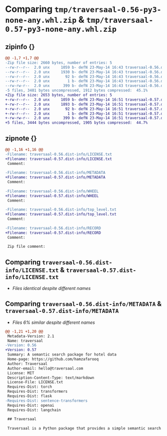 # Comparing `tmp/traversaal-0.56-py3-none-any.whl.zip` & `tmp/traversaal-0.57-py3-none-any.whl.zip`

## zipinfo {}

```diff
@@ -1,7 +1,7 @@
-Zip file size: 2660 bytes, number of entries: 5
--rw-r--r--  2.0 unx     1059 b- defN 23-May-14 16:43 traversaal-0.56.dist-info/LICENSE.txt
--rw-r--r--  2.0 unx     1930 b- defN 23-May-14 16:43 traversaal-0.56.dist-info/METADATA
--rw-r--r--  2.0 unx       92 b- defN 23-May-14 16:43 traversaal-0.56.dist-info/WHEEL
--rw-r--r--  2.0 unx        1 b- defN 23-May-14 16:43 traversaal-0.56.dist-info/top_level.txt
--rw-rw-r--  2.0 unx      399 b- defN 23-May-14 16:43 traversaal-0.56.dist-info/RECORD
-5 files, 3481 bytes uncompressed, 1912 bytes compressed:  45.1%
+Zip file size: 2653 bytes, number of entries: 5
+-rw-r--r--  2.0 unx     1059 b- defN 23-May-14 16:51 traversaal-0.57.dist-info/LICENSE.txt
+-rw-r--r--  2.0 unx     1893 b- defN 23-May-14 16:51 traversaal-0.57.dist-info/METADATA
+-rw-r--r--  2.0 unx       92 b- defN 23-May-14 16:51 traversaal-0.57.dist-info/WHEEL
+-rw-r--r--  2.0 unx        1 b- defN 23-May-14 16:51 traversaal-0.57.dist-info/top_level.txt
+-rw-rw-r--  2.0 unx      399 b- defN 23-May-14 16:51 traversaal-0.57.dist-info/RECORD
+5 files, 3444 bytes uncompressed, 1905 bytes compressed:  44.7%
```

## zipnote {}

```diff
@@ -1,16 +1,16 @@
-Filename: traversaal-0.56.dist-info/LICENSE.txt
+Filename: traversaal-0.57.dist-info/LICENSE.txt
 Comment: 
 
-Filename: traversaal-0.56.dist-info/METADATA
+Filename: traversaal-0.57.dist-info/METADATA
 Comment: 
 
-Filename: traversaal-0.56.dist-info/WHEEL
+Filename: traversaal-0.57.dist-info/WHEEL
 Comment: 
 
-Filename: traversaal-0.56.dist-info/top_level.txt
+Filename: traversaal-0.57.dist-info/top_level.txt
 Comment: 
 
-Filename: traversaal-0.56.dist-info/RECORD
+Filename: traversaal-0.57.dist-info/RECORD
 Comment: 
 
 Zip file comment:
```

## Comparing `traversaal-0.56.dist-info/LICENSE.txt` & `traversaal-0.57.dist-info/LICENSE.txt`

 * *Files identical despite different names*

## Comparing `traversaal-0.56.dist-info/METADATA` & `traversaal-0.57.dist-info/METADATA`

 * *Files 6% similar despite different names*

```diff
@@ -1,21 +1,20 @@
 Metadata-Version: 2.1
 Name: traversaal
-Version: 0.56
+Version: 0.57
 Summary: A semantic search package for hotel data
 Home-page: https://github.com/hamzafarooq
 Author: Traversaal
 Author-email: hello@traversaal.com
 License: MIT
 Description-Content-Type: text/markdown
 License-File: LICENSE.txt
 Requires-Dist: torch
 Requires-Dist: transformers
 Requires-Dist: flask
-Requires-Dist: sentence-transformers
 Requires-Dist: openai
 Requires-Dist: langchain
 
 ## Traversaal
 
 Traversaal is a Python package that provides a simple semantic search functionality for hotel data. It leverages large language models such as BERT to encode hotel descriptions and reviews, allowing users to perform semantic search queries and retrieve relevant results based on the provided search query.
```

